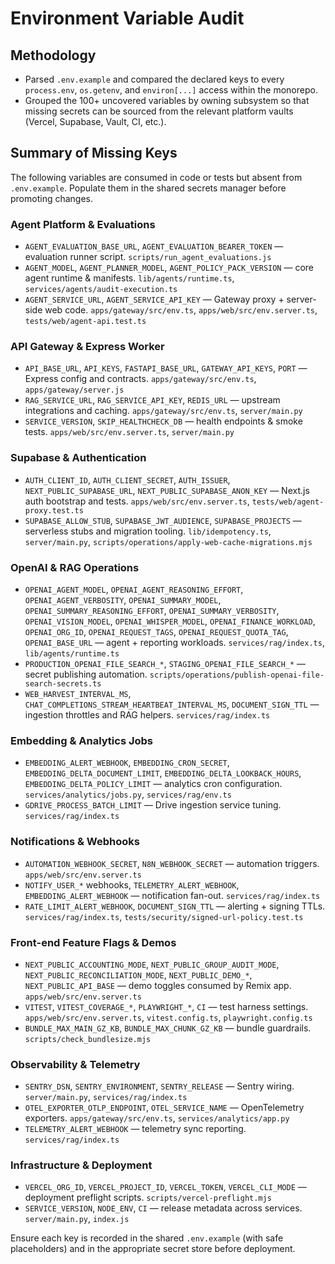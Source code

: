 # Environment Variable Audit

## Methodology
- Parsed `.env.example` and compared the declared keys to every `process.env`, `os.getenv`, and `environ[...]` access within the monorepo.
- Grouped the 100+ uncovered variables by owning subsystem so that missing secrets can be sourced from the relevant platform vaults (Vercel, Supabase, Vault, CI, etc.).

## Summary of Missing Keys
The following variables are consumed in code or tests but absent from `.env.example`. Populate them in the shared secrets manager before promoting changes.

### Agent Platform & Evaluations
- `AGENT_EVALUATION_BASE_URL`, `AGENT_EVALUATION_BEARER_TOKEN` — evaluation runner script. `scripts/run_agent_evaluations.js`
- `AGENT_MODEL`, `AGENT_PLANNER_MODEL`, `AGENT_POLICY_PACK_VERSION` — core agent runtime & manifests. `lib/agents/runtime.ts`, `services/agents/audit-execution.ts`
- `AGENT_SERVICE_URL`, `AGENT_SERVICE_API_KEY` — Gateway proxy + server-side web code. `apps/gateway/src/env.ts`, `apps/web/src/env.server.ts`, `tests/web/agent-api.test.ts`

### API Gateway & Express Worker
- `API_BASE_URL`, `API_KEYS`, `FASTAPI_BASE_URL`, `GATEWAY_API_KEYS`, `PORT` — Express config and contracts. `apps/gateway/src/env.ts`, `apps/gateway/server.js`
- `RAG_SERVICE_URL`, `RAG_SERVICE_API_KEY`, `REDIS_URL` — upstream integrations and caching. `apps/gateway/src/env.ts`, `server/main.py`
- `SERVICE_VERSION`, `SKIP_HEALTHCHECK_DB` — health endpoints & smoke tests. `apps/web/src/env.server.ts`, `server/main.py`

### Supabase & Authentication
- `AUTH_CLIENT_ID`, `AUTH_CLIENT_SECRET`, `AUTH_ISSUER`, `NEXT_PUBLIC_SUPABASE_URL`, `NEXT_PUBLIC_SUPABASE_ANON_KEY` — Next.js auth bootstrap and tests. `apps/web/src/env.server.ts`, `tests/web/agent-proxy.test.ts`
- `SUPABASE_ALLOW_STUB`, `SUPABASE_JWT_AUDIENCE`, `SUPABASE_PROJECTS` — serverless stubs and migration tooling. `lib/idempotency.ts`, `server/main.py`, `scripts/operations/apply-web-cache-migrations.mjs`

### OpenAI & RAG Operations
- `OPENAI_AGENT_MODEL`, `OPENAI_AGENT_REASONING_EFFORT`, `OPENAI_AGENT_VERBOSITY`, `OPENAI_SUMMARY_MODEL`, `OPENAI_SUMMARY_REASONING_EFFORT`, `OPENAI_SUMMARY_VERBOSITY`, `OPENAI_VISION_MODEL`, `OPENAI_WHISPER_MODEL`, `OPENAI_FINANCE_WORKLOAD`, `OPENAI_ORG_ID`, `OPENAI_REQUEST_TAGS`, `OPENAI_REQUEST_QUOTA_TAG`, `OPENAI_BASE_URL` — agent + reporting workloads. `services/rag/index.ts`, `lib/agents/runtime.ts`
- `PRODUCTION_OPENAI_FILE_SEARCH_*`, `STAGING_OPENAI_FILE_SEARCH_*` — secret publishing automation. `scripts/operations/publish-openai-file-search-secrets.ts`
- `WEB_HARVEST_INTERVAL_MS`, `CHAT_COMPLETIONS_STREAM_HEARTBEAT_INTERVAL_MS`, `DOCUMENT_SIGN_TTL` — ingestion throttles and RAG helpers. `services/rag/index.ts`

### Embedding & Analytics Jobs
- `EMBEDDING_ALERT_WEBHOOK`, `EMBEDDING_CRON_SECRET`, `EMBEDDING_DELTA_DOCUMENT_LIMIT`, `EMBEDDING_DELTA_LOOKBACK_HOURS`, `EMBEDDING_DELTA_POLICY_LIMIT` — analytics cron configuration. `services/analytics/jobs.py`, `services/rag/env.ts`
- `GDRIVE_PROCESS_BATCH_LIMIT` — Drive ingestion service tuning. `services/rag/index.ts`

### Notifications & Webhooks
- `AUTOMATION_WEBHOOK_SECRET`, `N8N_WEBHOOK_SECRET` — automation triggers. `apps/web/src/env.server.ts`
- `NOTIFY_USER_*` webhooks, `TELEMETRY_ALERT_WEBHOOK`, `EMBEDDING_ALERT_WEBHOOK` — notification fan-out. `services/rag/index.ts`
- `RATE_LIMIT_ALERT_WEBHOOK`, `DOCUMENT_SIGN_TTL` — alerting + signing TTLs. `services/rag/index.ts`, `tests/security/signed-url-policy.test.ts`

### Front-end Feature Flags & Demos
- `NEXT_PUBLIC_ACCOUNTING_MODE`, `NEXT_PUBLIC_GROUP_AUDIT_MODE`, `NEXT_PUBLIC_RECONCILIATION_MODE`, `NEXT_PUBLIC_DEMO_*`, `NEXT_PUBLIC_API_BASE` — demo toggles consumed by Remix app. `apps/web/src/env.server.ts`
- `VITEST`, `VITEST_COVERAGE_*`, `PLAYWRIGHT_*`, `CI` — test harness settings. `apps/web/src/env.server.ts`, `vitest.config.ts`, `playwright.config.ts`
- `BUNDLE_MAX_MAIN_GZ_KB`, `BUNDLE_MAX_CHUNK_GZ_KB` — bundle guardrails. `scripts/check_bundlesize.mjs`

### Observability & Telemetry
- `SENTRY_DSN`, `SENTRY_ENVIRONMENT`, `SENTRY_RELEASE` — Sentry wiring. `server/main.py`, `services/rag/index.ts`
- `OTEL_EXPORTER_OTLP_ENDPOINT`, `OTEL_SERVICE_NAME` — OpenTelemetry exporters. `apps/gateway/src/env.ts`, `services/analytics/app.py`
- `TELEMETRY_ALERT_WEBHOOK` — telemetry sync reporting. `services/rag/index.ts`

### Infrastructure & Deployment
- `VERCEL_ORG_ID`, `VERCEL_PROJECT_ID`, `VERCEL_TOKEN`, `VERCEL_CLI_MODE` — deployment preflight scripts. `scripts/vercel-preflight.mjs`
- `SERVICE_VERSION`, `NODE_ENV`, `CI` — release metadata across services. `server/main.py`, `index.js`

Ensure each key is recorded in the shared `.env.example` (with safe placeholders) and in the appropriate secret store before deployment.
